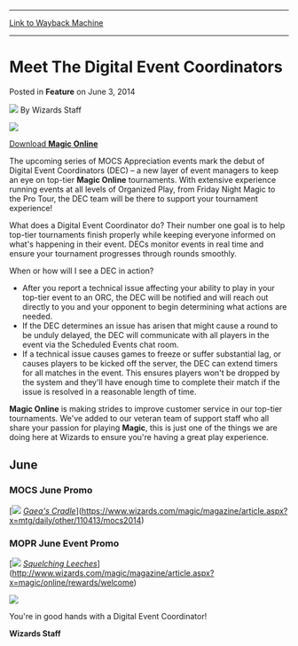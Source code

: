 
---
[Link to Wayback Machine](https://web.archive.org/web/20210503040255/https://magic.wizards.com/en/articles/archive/meet-digital-event-coordinators-2014-06-03)

[_metadata_:author]:- "Wizards Staff"
[_metadata_:description]:- "Download Magic Online The upcoming series of MOCS Appreciation events mark the debut of Digital Event Coordinators (DEC) – a new layer of event managers to keep an eye on top-tier Magic Online tournaments. With extensive experience running events at all levels of Organized Play, from Friday Night Magic to the Pro Tour, the DEC team will be there to support your tournament"
[_metadata_:generator]:- "Drupal 7 (http://drupal.org)"
[_metadata_:node]:- "687601"
[_metadata_:publish_date]:- "2014-06-03"
[_metadata_:source]:- "div-main-content"
[_metadata_:title]:- "Meet The Digital Event Coordinators"
[_metadata_:wayback_capture_timestamp]:- "2021-05-03 04:02:55"
[_metadata_:wayback_raw_url]:- "https://web.archive.org/web/20210503040255id_/https://magic.wizards.com/en/articles/archive/meet-digital-event-coordinators-2014-06-03"
[_metadata_:wayback_url]:- "https://magic.wizards.com/en/articles/archive/meet-digital-event-coordinators-2014-06-03"
---


Meet The Digital Event Coordinators
===================================



 Posted in **Feature**
 on June 3, 2014 






![](https://media.magic.wizards.com/styles/auth_small/public/generic-avatar-150_380.png)
By Wizards Staff













![](https://media.magic.wizards.com/image_legacy_migration/mtg/images/digital/magiconline/MTGOlogoreduced.png)



[Download ******Magic**  Online****](https://accounts.onlinegaming.wizards.com/) 




The upcoming series of MOCS Appreciation events mark the debut of Digital Event Coordinators (DEC) – a new layer of event managers to keep an eye on top-tier **Magic Online** tournaments. With extensive experience running events at all levels of Organized Play, from Friday Night Magic to the Pro Tour, the DEC team will be there to support your tournament experience!


What does a Digital Event Coordinator do? Their number one goal is to help top-tier tournaments finish properly while keeping everyone informed on what's happening in their event. DECs monitor events in real time and ensure your tournament progresses through rounds smoothly.


When or how will I see a DEC in action?


* After you report a technical issue affecting your ability to play in your top-tier event to an ORC, the DEC will be notified and will reach out directly to you and your opponent to begin determining what actions are needed.
* If the DEC determines an issue has arisen that might cause a round to be unduly delayed, the DEC will communicate with all players in the event via the Scheduled Events chat room.
* If a technical issue causes games to freeze or suffer substantial lag, or causes players to be kicked off the server, the DEC can extend timers for all matches in the event. This ensures players won't be dropped by the system and they'll have enough time to complete their match if the issue is resolved in a reasonable length of time.

**Magic Online** is making strides to improve customer service in our top-tier tournaments. We've added to our veteran team of support staff who all share your passion for playing **Magic**, this is just one of the things we are doing here at Wizards to ensure you're having a great play experience.


June
----



### MOCS June Promo


[![](https://media.magic.wizards.com/image_legacy_migration/mtg/images/digital/magiconline/card_promo_gaeas_cradle_June_MOCS.png) *[Gaea's Cradle](http://gatherer.wizards.com/Pages/Card/Details.aspx?name=Gaea%27s+Cradle)*](https://www.wizards.com/magic/magazine/article.aspx?x=mtg/daily/other/110413/mocs2014)


### MOPR June Event Promo


[![](https://media.magic.wizards.com/image_legacy_migration/mtg/images/digital/magiconline/card_promo_squelching_leeches.png) *[Squelching Leeches](http://gatherer.wizards.com/Pages/Card/Details.aspx?name=Squelching+Leeches)*](http://www.wizards.com/magic/magazine/article.aspx?x=magic/online/rewards/welcome)

[![](https://media.magic.wizards.com/image_legacy_migration/images/magic/daily/ads/MTGOInline/MTGO_Ad_Button_Static.jpg)](https://accounts.onlinegaming.wizards.com/)


You're in good hands with a Digital Event Coordinator!


**Wizards Staff**






